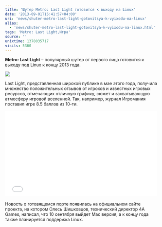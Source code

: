 ```yaml
---
title: 'Шутер Metro: Last Light готовится к выходу на Linux'
date: '2013-09-01T15:41:57+04:00'
uri: 'news/shuter-metro-last-light-gotovitsya-k-vyixodu-na-linux'
alias: 
  - 'news/shuter-metro-last-light-gotovitsya-k-vyixodu-na-linux.html'
tags: 'Metro: Last Light,Игра'
source: ''
unixtime: 1378035717
visits: 5360
---
```

**Metro: Last Light** – популярный шутер от первого лица готовится к выходу под Linux к концу 2013 года.

[![](img/2013/09/01/15-00/7314523706.jpg)](img/2013/09/01/15-00/7314523706.jpg)

Last Light, представленная широкой публике в мае этого года, получила множество положительных отзывов от игроков и известных игровых ресурсов, отмечающих отличную графику, сюжет и захватывающую атмосферу игровой вселенной. Так, например, журнал Игромания поставил игре 8.5 баллов из 10-ти.

<iframe src="//www.youtube.com/embed/8DwJOhW5KYU" frameborder="0" width="500" height="281"></iframe> 

Новость о готовящемся порте появилась на официальном сайте проекта, на котором Олесь Шишковцов, технический директор 4A Games, написал, что 10 сентября выйдет Mac версия, а к концу года также планируется поддержка Linux.
